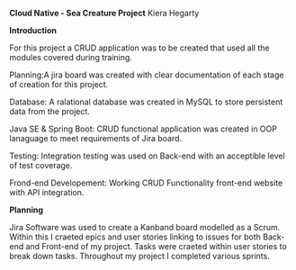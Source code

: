 **Cloud Native - Sea Creature Project**
Kiera Hegarty

**Introduction**

For this project a CRUD application was to be created that used all the modules covered during training.

Planning:A jira board was created with clear documentation of each stage of creation for this project. 

Database: A ralational database was created in MySQL to store persistent data from the project.

Java SE & Spring Boot: CRUD functional application was created in OOP lanaguage to meet requirements of Jira board.

Testing: Integration testing was used on Back-end with an acceptible level of test coverage.

Frond-end Developement: Working CRUD Functionality front-end website with API integration.

**Planning**

Jira Software was used to create a Kanband board modelled as a Scrum. Within this I craeted epics and user stories linking to issues for both Back-end and Front-end of my project. Tasks were craeted within user stories to break down tasks.
Throughout my project I completed various sprints.

